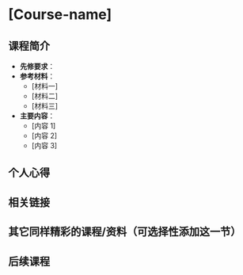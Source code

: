 # [Course-name]

## 课程简介

- **先修要求**：
- **参考材料**：
  - [材料一]
  - [材料二]
  - [材料三]
- **主要内容**：
  - [内容 1]
  - [内容 2]
  - [内容 3]

## 个人心得

## 相关链接

## 其它同样精彩的课程/资料（可选择性添加这一节）

## 后续课程

